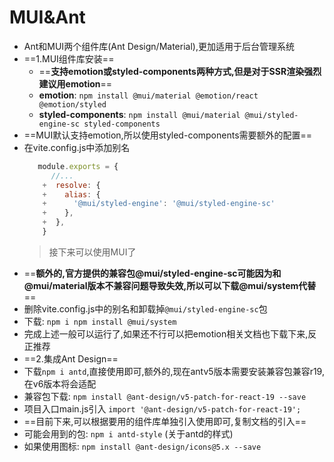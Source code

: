 # MUI&Ant
- Ant和MUI两个组件库(Ant Design/Material),更加适用于后台管理系统
- ==1.MUI组件库安装==
  - ==**支持emotion或styled-components两种方式,但是对于SSR渲染强烈建议用emotion**==
  - **emotion**: `npm install @mui/material @emotion/react @emotion/styled`
  - **styled-components**: `npm install @mui/material @mui/styled-engine-sc styled-components`
- ==MUI默认支持emotion,所以使用styled-components需要额外的配置==
- 在vite.config.js中添加别名
  ```js
     module.exports = {
        //...
      +  resolve: {
      +    alias: {
      +      '@mui/styled-engine': '@mui/styled-engine-sc'
      +    },
      +  },
      }
  ```
  > 接下来可以使用MUI了
- ==**额外的,官方提供的兼容包@mui/styled-engine-sc可能因为和@mui/material版本不兼容问题导致失效,所以可以下载@mui/system代替**==
- 删除vite.config.js中的别名和卸载掉`@mui/styled-engine-sc`包
- 下载: `npm i npm install @mui/system`
- 完成上述一般可以运行了,如果还不行可以把emotion相关文档也下载下来,反正推荐
- ==2.集成Ant Design== 
- 下载`npm i antd`,直接使用即可,额外的,现在antv5版本需要安装兼容包兼容r19,在v6版本将会适配
- 兼容包下载: `npm install @ant-design/v5-patch-for-react-19 --save`
- 项目入口main.js引入 `import '@ant-design/v5-patch-for-react-19';`
- ==目前下来,可以根据要用的组件库单独引入使用即可,复制文档的引入==
- 可能会用到的包: `npm i antd-style` (关于antd的样式)
- 如果使用图标: `npm install @ant-design/icons@5.x --save`
